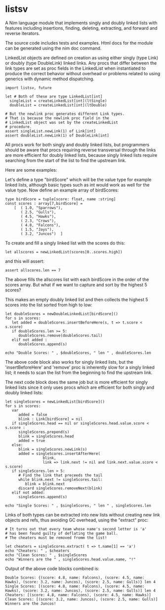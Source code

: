 # listsv
A Nim language module that implements singly and doubly linked lists with features including insertions, 
finding, deleting, extracting, and forward and reverse iterators.

The source code includes tests and examples. Html docs for the module can be generated using the nim doc command.

LinkedList objects are defined on creation as using either singly (type Link) or doubly (type DoubleLink) linked links. Any procs that differ between the link types are set as proc fields in the LinkedList when instantiated to produce the correct behavior without overhead or problems related to using generics with dynamic method dispatching.

```
import listsv, future

let # Both of these are type LinkedList[int]
  singleList = createLinkedList[int](ltSingle)
  doubleList = createLinkedList[int](ltDouble)
  
# But the newlink proc generates different Link types.
# That is because the newlink proc field in the 
# LinkedList object was set by the createLinkedList
# procedure.
assert singleList.newLink(1) of Link[int]
assert doubleList.newLink(1) of DoubleLink[int]
```

All procs work for both singly and doubly linked lists, but programmers should be aware that procs requiring reverse transversal through the links are more efficient for doubly linked lists, because singly linked lists require searching from the start of the list to find the upstream link.

Here are some examples:

Let's define a type "birdScore" which will be the value type for example linked lists, although basic types such as int would work as well for the value type. Now define an example array of birdScores:
```
type birdScore = tuple[score: float, name :string]
const scores : array[7,birdScore] = 
    [  ( 1.0, "Sparrows"), 
       ( 2.5, "Gulls"), 
       ( 4.5, "Hawks"),
       ( 2.3, "Crows"),
       ( 4.8, "Falcons"),
       ( 1.5, "Jays"),
       ( 3.2, "Juncos")  ]
```

To create and fill a singly linked list with the scores do this:

```
let allscores = newLinkedList(scores[0..scores.high])
```

and this will assert:

```
assert allscores.len == 7
```

The above fills the allscores list with each birdScore in the order of the scores array. But what if we want to capture and sort by the highest 5 scores?

This makes an empty doubly linked list and then collects the highest 5 scores into the list sorted from high to low:

```
let doubleScores = newDoubleLinkedList[birdScore]()
for s in scores:
   let added = doubleScores.insertBeforeHere(s, t => t.score < s.score)
   if doubleScores.len >= 5:
      doubleScores.remove(doubleScores.tail)
   elif not added :
      doubleScores.append(s)
      
echo "Double Scores: " , $doubleScores, " len " , doubleScores.len
```

The above code block also works for singly linked lists, but the 'insertBeforeHere' and 'remove' proc is inherently slow for a singly linked list; it needs to scan the list from the beginning to find the upstream link.

The next code block does the same job but is more efficient for singly linked lists since it only uses procs which are efficient for both singly and doubly linked lists:

```
let singleScores = newLinkedList[birdScore]()
for s in scores:
   var
      added = false
      blink : Link[birdScore] = nil
   if singleScores.head == nil or singleScores.head.value.score < s.score :
      singleScores.prepend(s)
      blink = singleScores.head
      added = true
   else:
      blink = singleScores.newLink(s)
      added = singleScores.insertAfterHere(
                 blink,
                 link => link.next != nil and link.next.value.score < s.score)
   if singleScores.len > 5:
      # Find the link that preceeds the tail
      while blink.next != singleScores.tail:
         blink = blink.next
      discard singleScores.removeNext(blink)
   elif not added:
      singleScores.append(s)
      
echo "Single Scores: " , $singleScores, " len " , singleScores.len
```
Links of both types can be extracted into new lists without creating new link objects and refs, thus avoiding GC overhead, using the "extract" proc:

```
# It turns out that every team whose name's second letter is 'a' 
# has been found guilty of deflating the game ball.
# The cheaters must be removed fromm the list!

let cheaters = singleScores.extract( t => t.name[1] == 'a')
echo "Cheaters: " , $cheaters
echo "Clean Scores: " , $singleScores
echo "Winners are the " , singleScores.head.value.name, "!"
```

Output of the above code blocks combined is:

```
Double Scores: {(score: 4.8, name: Falcons), (score: 4.5, name: Hawks), (score: 3.2, name: Juncos), (score: 2.5, name: Gulls)} len 4
Single Scores: [(score: 4.8, name: Falcons), (score: 4.5, name: Hawks), (score: 3.2, name: Juncos), (score: 2.5, name: Gulls)] len 4
Cheaters: [(score: 4.8, name: Falcons), (score: 4.5, name: Hawks)]
Clean Scores: [(score: 3.2, name: Juncos), (score: 2.5, name: Gulls)]
Winners are the Juncos!
```





